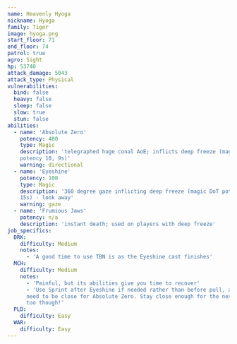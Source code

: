 ```yaml
---
name: Heavenly Hyoga
nickname: Hyoga
family: Tiger
image: hyoga.png
start_floor: 71
end_floor: 74
patrol: true
agro: Sight
hp: 53740
attack_damage: 5043
attack_type: Physical
vulnerabilities:
  bind: false
  heavy: false
  sleep: false
  slow: true
  stun: false
abilities:
  - name: 'Absolute Zero'
    potency: 400
    type: Magic
    description: 'telegraphed huge conal AoE; inflicts deep freeze (magic DoT
    potency 10, 9s)'
    warning: directional
  - name: 'Eyeshine'
    potency: 100
    type: Magic
    description: '360 degree gaze inflicting deep freeze (magic DoT potency 50,
    15s) - look away'
    warning: gaze
  - name: 'Frumious Jaws'
    potency: n/a
    description: 'instant death; used on players with deep freeze'
job_specifics:
  DRK:
    difficulty: Medium
    notes:
      - 'A good time to use TBN is as the Eyeshine cast finishes'
  MCH:
    difficulty: Medium
    notes:
      - 'Painful, but its abilities give you time to recover'
      - 'Use Sprint after Eyeshine if needed rather than before pull, as you
      need to be close for Absolute Zero. Stay close enough for the next one
      too though!'
  PLD:
    difficulty: Easy
  WAR:
    difficulty: Easy
---
```

